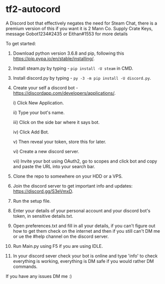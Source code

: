 # tf2-autocord
A Discord bot that effectively negates the need for Steam Chat, there is a premium version of this if you want it is 2 Mann Co. Supply Crate Keys, message Gobot1234#2435 or Eithan#1553 for more details

To get started:

1. Download python version 3.6.8 and pip, following this https://pip.pypa.io/en/stable/installing/.
3. Install steam.py by typing - `pip install -U steam` in CMD.
4. Install discord.py by typing - `py -3 -m pip install -U discord.py`.
5. Create your self a discord bot - https://discordapp.com/developers/applications/.
    
    i) Click New Application.
    
    ii) Type your bot's name.
    
    iii) Click on the side bar where it says bot.
    
    iv) Click Add Bot.
    
    v) Then reveal your token, store this for later.
    
    vi) Create a new discord server.
    
    vii) Invite your bot using OAuth2, go to scopes and click bot and copy and paste the URL into your search bar.
    
6. Clone the repo to somewhere on your HDD or a VPS.
7. Join the discord server to get important info and updates: https://discord.gg/S3eVmxD.
8. Run the setup file.
9. Enter your details of your personal account and your discord bot's token, in sensitive details.txt.
10. Open preferences.txt and fill in all your details, if you can't figure out how to get them check on the internet and then if you still can't DM me or ue the #help channel on the discord server.
11. Run Main.py using F5 if you are using IDLE.
12. In your discord sever check your bot is online and type 'info' to check everything is working, everything is DM safe if you would rather DM commands.

If you have any issues DM me :)
